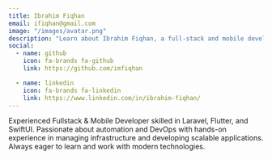 ```yaml
---
title: Ibrahim Fiqhan
email: ifiqhan@gmail.com
image: "/images/avatar.png"
description: "Learn about Ibrahim Fiqhan, a full-stack and mobile developer with experience in Laravel, Flutter, and SwiftUI. Discover his skills and expertise in automation and DevOps."
social:
  - name: github
    icon: fa-brands fa-github
    link: https://github.com/imfiqhan

  - name: linkedin
    icon: fa-brands fa-linkedin
    link: https://www.linkedin.com/in/ibrahim-fiqhan/
---
```


Experienced Fullstack & Mobile Developer skilled in Laravel, Flutter, and SwiftUI. Passionate about automation and DevOps with hands-on experience in managing infrastructure and developing scalable applications. Always eager to learn and work with modern technologies.
